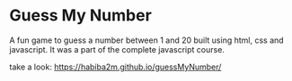 # Guess My Number
A fun game to guess a number between 1 and 20 built using html, css and javascript. It was a part of the complete javascript course.

take a look:
https://habiba2m.github.io/guessMyNumber/
